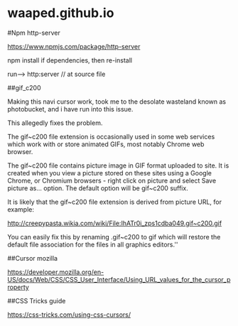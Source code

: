 # waaped.github.io


#Npm http-server

https://www.npmjs.com/package/http-server

npm install if dependencies, then re-install

run--> http:server // at source file


##gif_c200

Making this navi cursor work, took me to the desolate wasteland known as photobucket, and i have run into this issue.

This allegedly fixes the problem.

The gif~c200 file extension is occasionally used in some web services which work with or store animated GIFs, most notably Chrome web browser.

The gif~c200 file contains picture image in GIF format uploaded to site. It is created when you view a picture stored on these sites using a Google Chrome, or Chromium browsers - right click on picture and select Save picture as... option. The default option will be gif~c200 suffix.

It is likely that the gif~c200 file extension is derived from picture URL, for example:

http://creepypasta.wikia.com/wiki/File:IhATr0i_zps1cdba049.gif~c200.gif

You can easily fix this by renaming .gif~c200 to gif which will restore the default file association for the files in all graphics editors.''

##Cursor mozilla

https://developer.mozilla.org/en-US/docs/Web/CSS/CSS_User_Interface/Using_URL_values_for_the_cursor_property

##CSS Tricks guide

https://css-tricks.com/using-css-cursors/
